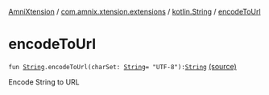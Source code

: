 [AmniXtension](../../index.md) / [com.amnix.xtension.extensions](../index.md) / [kotlin.String](index.md) / [encodeToUrl](./encode-to-url.md)

# encodeToUrl

`fun `[`String`](https://kotlinlang.org/api/latest/jvm/stdlib/kotlin/-string/index.html)`.encodeToUrl(charSet: `[`String`](https://kotlinlang.org/api/latest/jvm/stdlib/kotlin/-string/index.html)` = "UTF-8"): `[`String`](https://kotlinlang.org/api/latest/jvm/stdlib/kotlin/-string/index.html) [(source)](https://github.com/AmniX/AmniXTension/tree/master/AmniXtension/src/main/java/com/amnix/xtension/extensions/StringsExtension.kt#L60)

Encode String to URL

